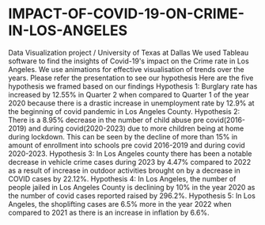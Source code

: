 # IMPACT-OF-COVID-19-ON-CRIME-IN-LOS-ANGELES
Data Visualization project / University of Texas at Dallas 
We used Tableau software to find the insights of Covid-19's impact on the Crime rate in Los Angeles.
We use animations for effective visualisation of trends over the years. Please refer the presentation to see our hypothesis
Here are the five hypothesis we framed based on our findings
Hypothesis 1:
Burglary rate has increased by 12.55% in Quarter 2 when compared to Quarter 1 of the year 2020 because there is a drastic increase in unemployment rate by 12.9% at the beginning of covid pandemic in Los Angeles County.
Hypothesis 2:
There is a 8.95% decrease in the number of child abuse pre covid(2016-2019) and during covid(2020-2023) due to more children being at home during lockdown. This can be seen by the decline of more than 15%  in amount of enrollment into schools pre covid 2016-2019 and during covid 2020-2023.
Hypothesis 3:
In Los Angeles county there has been a notable decrease in vehicle crime cases during 2023 by 4.47% compared to 2022 as a result of increase in outdoor activities brought on by a decrease in COVID cases by 22.12%.
Hypothesis 4:
In Los Angeles, the number of people jailed in Los Angeles County is declining by 10% in the year 2020 as the number of covid cases reported raised by 296.2%.
Hypothesis 5:
In Los Angeles, the shoplifting cases are 6.5% more in the year 2022 when compared to 2021 as there is an increase in inflation by 6.6%.


